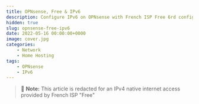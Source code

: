 ```yaml
---
title: OPNsense, Free & IPv6
description: Configure IPv6 on OPNsense with French ISP Free 6rd configuration
hidden: true
slug: opnsense-free-ipv6
date: 2022-05-16 00:00:00+0000
image: cover.jpg
categories:
    - Network
    - Home Hosting
tags:
    - OPNsense
    - IPv6
---
```


> 📝  **Note:** This article is redacted for an IPv4 native internet access provided by French ISP "Free"